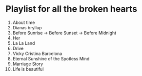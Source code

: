 
# Playlist for all the broken hearts

1. About time
2. Dianas bryllup
3. Before Sunrise -> Before Sunset -> Before Midnight
4. Her
5. La La Land
6. Drive
7. Vicky Cristina Barcelona
8. Eternal Sunshine of the Spotless Mind
9. Marriage Story
10. Life is beautiful
